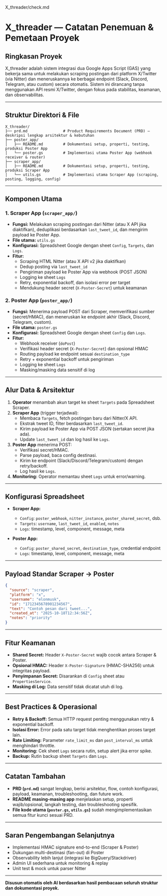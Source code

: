 X_threader/check.md
# X_threader — Catatan Penemuan & Pemetaan Proyek

## Ringkasan Proyek
X_threader adalah sistem integrasi dua Google Apps Script (GAS) yang bekerja sama untuk melakukan scraping postingan dari platform X/Twitter (via Nitter) dan meneruskannya ke berbagai endpoint (Slack, Discord, Telegram, atau custom) secara otomatis. Sistem ini dirancang tanpa menggunakan API resmi X/Twitter, dengan fokus pada stabilitas, keamanan, dan observabilitas.

---

## Struktur Direktori & File

```
X_threader/
├── prd.md                # Product Requirements Document (PRD) — deskripsi lengkap arsitektur & kebutuhan
├── poster_app/
│   ├── README.md         # Dokumentasi setup, properti, testing, produksi Poster App
│   └── poster.gs         # Implementasi utama Poster App (webhook receiver & router)
├── scraper_app/
│   ├── README.md         # Dokumentasi setup, properti, testing, produksi Scraper App
│   └── utils.gs          # Implementasi utama Scraper App (scraping, posting, logging, config)
```

---

## Komponen Utama

### 1. Scraper App (`scraper_app/`)
- **Fungsi:** Melakukan scraping postingan dari Nitter (atau X API jika diaktifkan), deduplikasi berdasarkan `last_tweet_id`, dan mengirim payload ke Poster App.
- **File utama:** `utils.gs`
- **Konfigurasi:** Spreadsheet Google dengan sheet `Config`, `Targets`, dan `Logs`.
- **Fitur:**
  - Scraping HTML Nitter (atau X API v2 jika diaktifkan)
  - Dedup posting via `last_tweet_id`
  - Pengiriman payload ke Poster App via webhook (POST JSON)
  - Logging ke sheet `Logs`
  - Retry, exponential backoff, dan isolasi error per target
  - Mendukung header secret (`X-Poster-Secret`) untuk keamanan

### 2. Poster App (`poster_app/`)
- **Fungsi:** Menerima payload POST dari Scraper, memverifikasi sumber (secret/HMAC), dan meneruskan ke endpoint akhir (Slack, Discord, Telegram, custom).
- **File utama:** `poster.gs`
- **Konfigurasi:** Spreadsheet Google dengan sheet `Config` dan `Logs`.
- **Fitur:**
  - Webhook receiver (`doPost`)
  - Verifikasi header secret (`X-Poster-Secret`) dan opsional HMAC
  - Routing payload ke endpoint sesuai `destination_type`
  - Retry + exponential backoff untuk pengiriman
  - Logging ke sheet `Logs`
  - Masking/masking data sensitif di log

---

## Alur Data & Arsitektur

1. **Operator** menambah akun target ke sheet `Targets` pada Spreadsheet Scraper.
2. **Scraper App** (trigger terjadwal):
   - Membaca `Targets`, fetch postingan baru dari Nitter/X API.
   - Ekstrak tweet ID, filter berdasarkan `last_tweet_id`.
   - Kirim payload ke Poster App via POST JSON (sertakan secret jika ada).
   - Update `last_tweet_id` dan log hasil ke `Logs`.
3. **Poster App** menerima POST:
   - Verifikasi secret/HMAC.
   - Parse payload, baca config destinasi.
   - Kirim ke endpoint (Slack/Discord/Telegram/custom) dengan retry/backoff.
   - Log hasil ke `Logs`.
4. **Monitoring:** Operator memantau sheet `Logs` untuk error/warning.

---

## Konfigurasi Spreadsheet

- **Scraper App:**
  - `Config`: `poster_webhook`, `nitter_instance`, `poster_shared_secret`, dsb.
  - `Targets`: `username`, `last_tweet_id`, `enabled`, `notes`
  - `Logs`: timestamp, level, component, message, meta

- **Poster App:**
  - `Config`: `poster_shared_secret`, `destination_type`, credential endpoint
  - `Logs`: timestamp, level, component, message, meta

---

## Payload Standar Scraper → Poster

```json
{
  "source": "scraper",
  "platform": "x",
  "username": "elonmusk",
  "id": "1712345678901234567",
  "text": "Contoh pesan dari tweet...",
  "created_at": "2025-10-18T12:34:56Z",
  "notes": "priority"
}
```

---

## Fitur Keamanan

- **Shared Secret:** Header `X-Poster-Secret` wajib cocok antara Scraper & Poster.
- **Opsional HMAC:** Header `X-Poster-Signature` (HMAC-SHA256) untuk integritas payload.
- **Penyimpanan Secret:** Disarankan di `Config` sheet atau `PropertiesService`.
- **Masking di Log:** Data sensitif tidak dicatat utuh di log.

---

## Best Practices & Operasional

- **Retry & Backoff:** Semua HTTP request penting menggunakan retry & exponential backoff.
- **Isolasi Error:** Error pada satu target tidak menghentikan proses target lain.
- **Rate Limiting:** Parameter `rate_limit_ms` dan `post_interval_ms` untuk menghindari throttle.
- **Monitoring:** Cek sheet `Logs` secara rutin, setup alert jika error spike.
- **Backup:** Rutin backup sheet `Targets` dan `Logs`.

---

## Catatan Tambahan

- **PRD (`prd.md`)** sangat lengkap, berisi arsitektur, flow, contoh konfigurasi, payload, keamanan, troubleshooting, dan future work.
- **README masing-masing app** menjelaskan setup, properti wajib/opsional, langkah testing, dan troubleshooting spesifik.
- **File kode utama (`poster.gs`, `utils.gs`)** sudah mengimplementasikan semua fitur kunci sesuai PRD.

---

## Saran Pengembangan Selanjutnya

- Implementasi HMAC signature end-to-end (Scraper & Poster)
- Dukungan multi-destinasi (fan-out) di Poster
- Observability lebih lanjut (integrasi ke BigQuery/Stackdriver)
- Admin UI sederhana untuk monitoring & replay
- Unit test & mock untuk parser Nitter

---

**Disusun otomatis oleh AI berdasarkan hasil pembacaan seluruh struktur dan dokumentasi proyek.**
